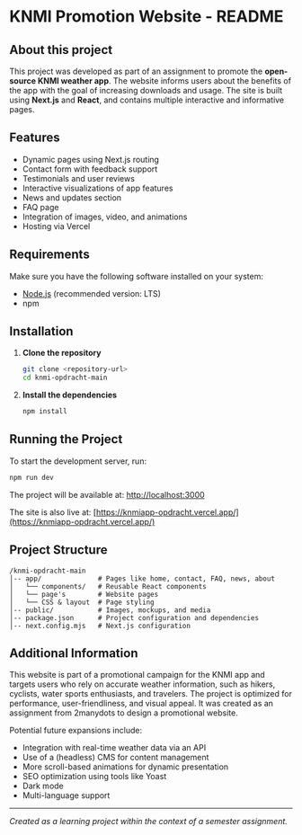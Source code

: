 # KNMI Promotion Website - README

## About this project

This project was developed as part of an assignment to promote the **open-source KNMI weather app**. The website informs users about the benefits of the app with the goal of increasing downloads and usage. The site is built using **Next.js** and **React**, and contains multiple interactive and informative pages.

## Features

* Dynamic pages using Next.js routing
* Contact form with feedback support
* Testimonials and user reviews
* Interactive visualizations of app features
* News and updates section
* FAQ page
* Integration of images, video, and animations
* Hosting via Vercel

## Requirements

Make sure you have the following software installed on your system:

* [Node.js](https://nodejs.org/) (recommended version: LTS)
* npm

## Installation

1. **Clone the repository**

   ```sh
   git clone <repository-url>
   cd knmi-opdracht-main
   ```

2. **Install the dependencies**

   ```sh
   npm install
   ```

## Running the Project

To start the development server, run:

```sh
npm run dev
```

The project will be available at:
[http://localhost:3000](http://localhost:3000)

The site is also live at:
[https://knmiapp-opdracht.vercel.app/](https://knmiapp-opdracht.vercel.app/)

## Project Structure

```
/knmi-opdracht-main
│-- app/              # Pages like home, contact, FAQ, news, about
│   └── components/   # Reusable React components
│   └── page's        # Website pages
│   └── CSS & layout  # Page styling
│-- public/           # Images, mockups, and media
│-- package.json      # Project configuration and dependencies
│-- next.config.mjs   # Next.js configuration
```

## Additional Information

This website is part of a promotional campaign for the KNMI app and targets users who rely on accurate weather information, such as hikers, cyclists, water sports enthusiasts, and travelers. The project is optimized for performance, user-friendliness, and visual appeal. It was created as an assignment from 2manydots to design a promotional website.

Potential future expansions include:

* Integration with real-time weather data via an API
* Use of a (headless) CMS for content management
* More scroll-based animations for dynamic presentation
* SEO optimization using tools like Yoast
* Dark mode
* Multi-language support

---

*Created as a learning project within the context of a semester assignment.*

